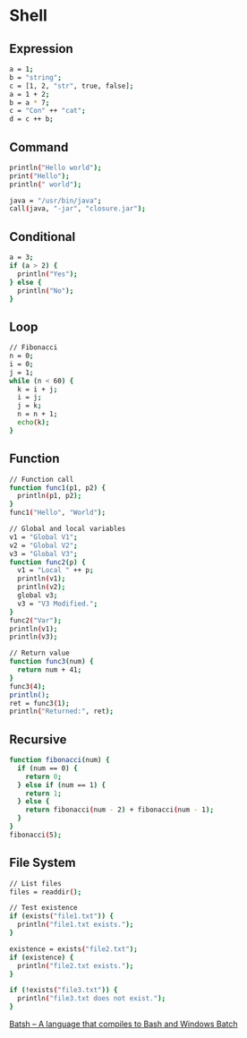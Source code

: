 # Shell

## Expression

```bash
a = 1;
b = "string";
c = [1, 2, "str", true, false];
a = 1 + 2;
b = a * 7;
c = "Con" ++ "cat";
d = c ++ b;
```


## Command

```bash
println("Hello world");
print("Hello");
println(" world");

java = "/usr/bin/java";
call(java, "-jar", "closure.jar");
```

## Conditional

```bash
a = 3;
if (a > 2) {
  println("Yes");
} else {
  println("No");
}
```

## Loop

```bash
// Fibonacci
n = 0;
i = 0;
j = 1;
while (n < 60) {
  k = i + j;
  i = j;
  j = k;
  n = n + 1;
  echo(k);
}
```

## Function

```bash
// Function call
function func1(p1, p2) {
  println(p1, p2);
}
func1("Hello", "World");

// Global and local variables
v1 = "Global V1";
v2 = "Global V2";
v3 = "Global V3";
function func2(p) {
  v1 = "Local " ++ p;
  println(v1);
  println(v2);
  global v3;
  v3 = "V3 Modified.";
}
func2("Var");
println(v1);
println(v3);

// Return value
function func3(num) {
  return num + 41;
}
func3(4);
println();
ret = func3(1);
println("Returned:", ret);
```

## Recursive

```bash
function fibonacci(num) {
  if (num == 0) {
    return 0;
  } else if (num == 1) {
    return 1;
  } else {
    return fibonacci(num - 2) + fibonacci(num - 1);
  }
}
fibonacci(5);
```

## File System

```bash
// List files
files = readdir();

// Test existence
if (exists("file1.txt")) {
  println("file1.txt exists.");
}

existence = exists("file2.txt");
if (existence) {
  println("file2.txt exists.");
}

if (!exists("file3.txt")) {
  println("file3.txt does not exist.");
}
```





[Batsh – A language that compiles to Bash and Windows Batch](http://batsh.org/)